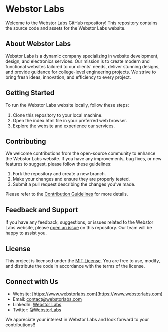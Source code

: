 # Webstor Labs

Welcome to the Webstor Labs GitHub repository! This repository contains the source code and assets for the Webstor Labs website.

## About Webstor Labs

Webstor Labs is a dynamic company specializing in website development, design, and electronics services. Our mission is to create modern and functional websites tailored to our clients' needs, deliver stunning designs, and provide guidance for college-level engineering projects. We strive to bring fresh ideas, innovation, and efficiency to every project.

## Getting Started

To run the Webstor Labs website locally, follow these steps:

1. Clone this repository to your local machine.
2. Open the index.html file in your preferred web browser.
3. Explore the website and experience our services.

## Contributing

We welcome contributions from the open-source community to enhance the Webstor Labs website. If you have any improvements, bug fixes, or new features to suggest, please follow these guidelines:

1. Fork the repository and create a new branch.
2. Make your changes and ensure they are properly tested.
3. Submit a pull request describing the changes you've made.

Please refer to the [Contribution Guidelines](CONTRIBUTING.md) for more details.

## Feedback and Support

If you have any feedback, suggestions, or issues related to the Webstor Labs website, please [open an issue](https://github.com/your-username/your-repo/issues) on this repository. Our team will be happy to assist you.

## License

This project is licensed under the [MIT License](LICENSE). You are free to use, modify, and distribute the code in accordance with the terms of the license.

## Connect with Us

- Website: [https://www.webstorlabs.com](https://www.webstorlabs.com)
- Email: contact@webstorlabs.com
- LinkedIn: [Webstor Labs](https://www.linkedin.com/company/webstor-labs)
- Twitter: [@WebstorLabs](https://twitter.com/WebstorLabs)

We appreciate your interest in Webstor Labs and look forward to your contributions!!


